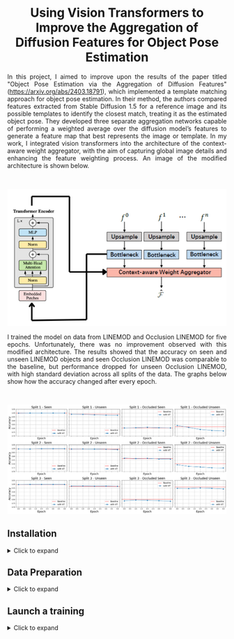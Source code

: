 <div align="center">

# Using Vision Transformers to Improve the Aggregation of Diffusion Features for Object Pose Estimation

</div>

<div align="justify">
  
  In this project, I aimed to improve upon the results of the paper titled "Object Pose Estimation via the Aggregation of Diffusion Features"(https://arxiv.org/abs/2403.18791), which implemented a template matching approach for object pose estimation. In their method, the authors compared features extracted from Stable Diffusion 1.5 for a reference image and its possible templates to identify the closest match, treating it as the estimated object pose. They developed three separate aggregation networks capable of performing a weighted average over the diffusion model’s features to generate a feature map that best represents the image or template. In my work, I integrated vision transformers into the architecture of the context-aware weight aggregator, with the aim of capturing global image details and enhancing the feature weighting process. An image of the modified architecture is shown below.

</div>

<br>

<p align="center">
  <img src="assets/aggregation_network_with_ViT.png" alt="Architecture Diagram" width="600"/>
</p>

<div align="justify">

  I trained the model on data from LINEMOD and Occlusion LINEMOD for five epochs. Unfortunately, there was no improvement observed with this modified architecture. The results showed that the accuracy on seen and unseen LINEMOD objects and seen Occlusion LINEMOD was comparable to the baseline, but performance dropped for unseen Occlusion LINEMOD, with high standard deviation across all splits of the data. The graphs below show how the accuracy changed after every epoch.

</div>

<br>

<p align="center">
  <img src="assets/training_accuracy_graphs.png" alt="Accuracy Graphs" width="1000"/>
</p>

## Installation
<details><summary>Click to expand</summary>

### 1. Clone this repo.
```
git clone https://github.com/RyanV27/diffusion-object-pose.git
```
### 2. Install environments.
```
conda env create -f environment.yaml
conda activate diff-feats
```
</details>

## Data Preparation

<details><summary>Click to expand</summary>

### Final structure of folder dataset
```bash
./dataset
    ├── linemod 
        ├── models
        ├── opencv_pose
        ├── LINEMOD
        ├── occlusionLINEMOD
    ├── templates	
        ├── linemod
            ├── train
            ├── test
    ├── LINEMOD.json # query-template pairwise for LINEMOD
    ├── occlusionLINEMOD.json # query-template pairwise for Occlusion-LINEMOD
    └── crop_image512 # pre-cropped images for LINEMOD
```

### 1. Download datasets:
Download with following gdrive links and unzip them in ./dataset. I use the same data as [template-pose](https://github.com/nv-nguyen/template-pose).
- [LINEMOD and Occlusion-LINEMOD (3GB)](https://drive.google.com/file/d/1XkQBt01nlfCbFuBsPMfSHlcNIzShn7e7/view?usp=sharing)

### 2. Process ground-truth poses
Convert the coordinate system to [BOP datasets format](https://github.com/thodan/bop_toolkit/blob/master/docs/bop_datasets_format.md) and save GT poses of each object separately:
```bash
python -m data.process_gt_linemod
```
### 3. Render templates
To render templates:
```bash
python -m data.render_templates --dataset linemod --disable_output --num_workers 4
```
### 4. Crop images
Crop images of LINEMOD, OcclusionLINEMOD and its templates with GT poses:
```bash
python -m data.crop_image_linemod
```
### 5. Compute neighbors with GT poses
```bash
python -m data.create_dataframe_linemod
```

</details>

## Launch a training

<details><summary>Click to expand</summary>

```bash
python train_linemod.py --config_path config_run/LM_Diffusion_$split_name.json
```

</details>
